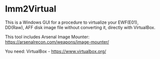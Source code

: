 # Imm2Virtual
This is a Windows GUI for a procedure to virtualize your EWF(E01), DD(Raw), AFF disk image file without converting it, directly with VirtualBox.

This tool includes Arsenal Image Mounter:
https://arsenalrecon.com/weapons/image-mounter/

You need:
VirtualBox - https://www.virtualbox.org/

